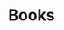 ---
# Featured tags need to have either the `list` or `grid` layout (PRO only).
layout: grid

# The type of the page.
type: category

# The title of the tag's page.
title: Books

# The name of the tag, used in a post's front matter (e.g. tags: [<slug>]).
slug: books

# Whether the category should be displayed on the sidebar.
sidebar: true

# Order of the category on the sidebar.
order: 4

# (Optional) Write a short (~150 characters) description of this featured tag.
description: >
  Read your favorite books and write a book report.

# (Optional) You can disable grouping posts by date.
# no_groups: true

# Exclude this example category from the sitemap.
# DON'T USE THIS SETTING IN YOUR CATEGORIES!
# sitemap: false
---
